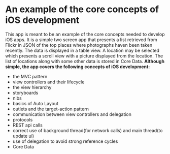 # An example of the core concepts of iOS development

This app is meant to be an example of the core concepts needed to develop iOS apps. It is a simple two screen app that presents a list retrieved from Flickr in JSON of the top places where photographs haven been taken recently.  The data is displayed in a table view.  A location may be selected which presents a scroll view with a picture displayed from the location.  The list of locations along with some other data is stored in Core Data.
**Although simple, the app covers the following concepts of iOS development:**

* the MVC pattern
* view controllers and their lifecycle
* the view hierarchy
* storyboards
* nibs
* basics of Auto Layout
* outlets and the target-action pattern
* communication between view controllers and delegation
* protocols
* REST api calls
* correct use of background thread(for network calls) and main thread(to update ui)
* use of delegation to avoid strong reference cycles
* Core Data
